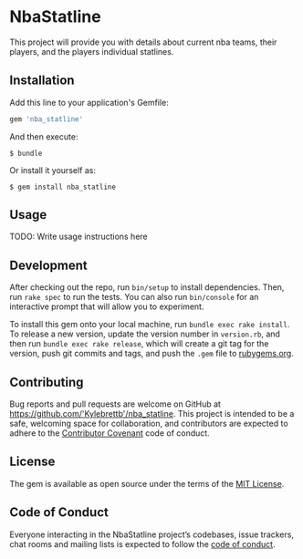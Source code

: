 

# NbaStatline
This project will provide you with details about current nba teams, their players, and the players individual statlines.


## Installation

Add this line to your application's Gemfile:

```ruby
gem 'nba_statline'
```

And then execute:

    $ bundle

Or install it yourself as:

    $ gem install nba_statline

## Usage

TODO: Write usage instructions here

## Development

After checking out the repo, run `bin/setup` to install dependencies. Then, run `rake spec` to run the tests. You can also run `bin/console` for an interactive prompt that will allow you to experiment.

To install this gem onto your local machine, run `bundle exec rake install`. To release a new version, update the version number in `version.rb`, and then run `bundle exec rake release`, which will create a git tag for the version, push git commits and tags, and push the `.gem` file to [rubygems.org](https://rubygems.org).

## Contributing

Bug reports and pull requests are welcome on GitHub at https://github.com/'Kylebrettb'/nba_statline. This project is intended to be a safe, welcoming space for collaboration, and contributors are expected to adhere to the [Contributor Covenant](http://contributor-covenant.org) code of conduct.

## License

The gem is available as open source under the terms of the [MIT License](https://opensource.org/licenses/MIT).

## Code of Conduct

Everyone interacting in the NbaStatline project’s codebases, issue trackers, chat rooms and mailing lists is expected to follow the [code of conduct](https://github.com/'Kylebrettb'/nba_statline/blob/master/CODE_OF_CONDUCT.md).
